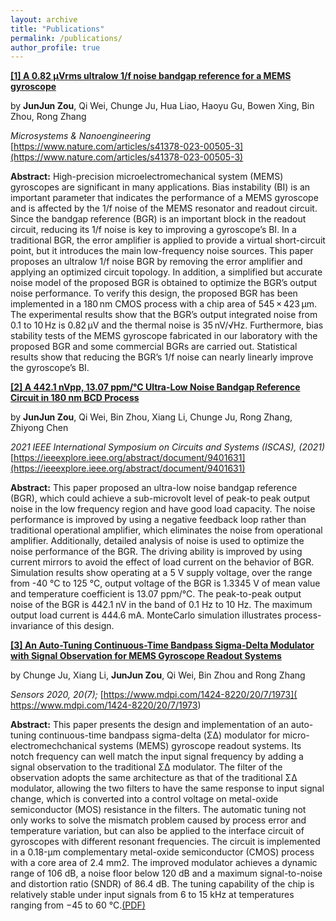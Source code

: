 ```yaml
---
layout: archive
title: "Publications"
permalink: /publications/
author_profile: true
---
```

<u>**[1] A 0.82 μVrms ultralow 1/f noise bandgap reference for a MEMS gyroscope**</u>

by **JunJun Zou**, Qi Wei, Chunge Ju, Hua Liao, Haoyu Gu, Bowen Xing, Bin Zhou, Rong Zhang

_Microsystems & Nanoengineering_ [https://www.nature.com/articles/s41378-023-00505-3](https://www.nature.com/articles/s41378-023-00505-3)

**Abstract:** High-precision microelectromechanical system (MEMS) gyroscopes are significant in many applications. Bias instability (BI) is an important parameter that indicates the performance of a MEMS gyroscope and is affected by the 1/f noise of the MEMS resonator and readout circuit. Since the bandgap reference (BGR) is an important block in the readout circuit, reducing its 1/f noise is key to improving a gyroscope’s BI. In a traditional BGR, the error amplifier is applied to provide a virtual short-circuit point, but it introduces the main low-frequency noise sources. This paper proposes an ultralow 1/f noise BGR by removing the error amplifier and applying an optimized circuit topology. In addition, a simplified but accurate noise model of the proposed BGR is obtained to optimize the BGR’s output noise performance. To verify this design, the proposed BGR has been implemented in a 180 nm CMOS process with a chip area of 545 × 423 μm. The experimental results show that the BGR’s output integrated noise from 0.1 to 10 Hz is 0.82 μV and the thermal noise is 35 nV/√Hz. Furthermore, bias stability tests of the MEMS gyroscope fabricated in our laboratory with the proposed BGR and some commercial BGRs are carried out. Statistical results show that reducing the BGR’s 1/f noise can nearly linearly improve the gyroscope’s BI.

<u>**[2] A 442.1 nVpp, 13.07 ppm/°C Ultra-Low Noise Bandgap Reference Circuit in 180 nm BCD Process**</u>

by **JunJun Zou**, Qi Wei, Bin Zhou, Xiang Li, Chunge Ju, Rong Zhang, Zhiyong Chen

_2021 IEEE International Symposium on Circuits and Systems (ISCAS), (2021)_ [https://ieeexplore.ieee.org/abstract/document/9401631](https://ieeexplore.ieee.org/abstract/document/9401631)

**Abstract:** This paper proposed an ultra-low noise bandgap reference (BGR), which could achieve a sub-microvolt level of peak-to peak output noise in the low frequency region and have good load capacity. The noise performance is improved by using a negative feedback loop rather than traditional operational amplifier, which eliminates the noise from operational amplifier. Additionally, detailed analysis of noise is used to optimize the noise performance of the BGR. The driving ability is improved by using current mirrors to avoid the effect of load current on the behavior of BGR. Simulation results show operating at a 5 V supply voltage, over the range from -40 °C to 125 °C, output voltage of the BGR is 1.3345 V of mean value and temperature coefficient is 13.07 ppm/°C. The peak-to-peak output noise of the BGR is 442.1 nV in the band of 0.1 Hz to 10 Hz. The maximum output load current is 444.6 mA. MonteCarlo simulation illustrates process-invariance of this design.


<u> **[3] An Auto-Tuning Continuous-Time Bandpass Sigma-Delta Modulator with Signal Observation for MEMS Gyroscope Readout Systems** </u>

by Chunge Ju, Xiang Li, **JunJun Zou**, Qi Wei, Bin Zhou and Rong Zhang 

_Sensors 2020, 20(7);_ [https://www.mdpi.com/1424-8220/20/7/1973]( https://www.mdpi.com/1424-8220/20/7/1973)

**Abstract:** This paper presents the design and implementation of an auto-tuning continuous-time bandpass sigma-delta (ΣΔ) modulator for micro-electromechchanical systems (MEMS) gyroscope readout systems. Its notch frequency can well match the input signal frequency by adding a signal observation to the traditional ΣΔ modulator. The filter of the observation adopts the same architecture as that of the traditional ΣΔ modulator, allowing the two filters to have the same response to input signal change, which is converted into a control voltage on metal-oxide semiconductor (MOS) resistance in the filters. The automatic tuning not only works to solve the mismatch problem caused by process error and temperature variation, but can also be applied to the interface circuit of gyroscopes with different resonant frequencies. The circuit is implemented in a 0.18-μm complementary metal-oxide semiconductor (CMOS) process with a core area of 2.4 mm2. The improved modulator achieves a dynamic range of 106 dB, a noise floor below 120 dB and a maximum signal-to-noise and distortion ratio (SNDR) of 86.4 dB. The tuning capability of the chip is relatively stable under input signals from 6 to 15 kHz at temperatures ranging from −45 to 60 °C.[(PDF)](http://academicpages.github.io/files/paper1.pdf)
